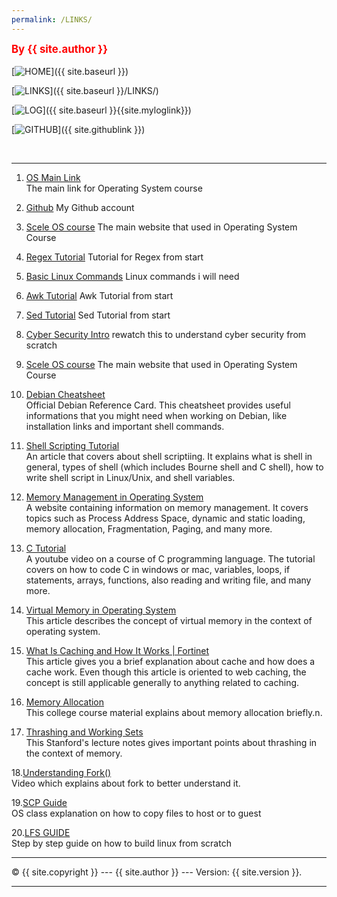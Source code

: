 ```yaml
---
permalink: /LINKS/
---
```

<span style="color:red; font-weight:bold; font-size:larger;">By {{ site.author }}</span>
<br><br>
[![HOME](https://img.shields.io/badge/-HOME-C6DBDA?style=for-the-badge&logoColor=green)]({{ site.baseurl }})  

[![LINKS](https://img.shields.io/badge/-LINKS-55CBCD?style=for-the-badge&logoColor=white)]({{ site.baseurl }}/LINKS/)

[![LOG](https://img.shields.io/badge/-LOG-5778A9?style=for-the-badge&logoColor=white)]({{ site.baseurl }}{{site.myloglink}})

[![GITHUB](https://img.shields.io/badge/GitHub-100000?style=for-the-badge&logo=github&logoColor=white)]({{ site.githublink }})

<br>
<hr>

1. [OS Main Link](https://os.vlsm.org/)<br>
The main link for Operating System course

2. [Github](https://github.com/)
My Github account

3. [Scele OS course](https://scele.cs.ui.ac.id/course/view.php?id=3398)
The main website that used in Operating System Course

4. [Regex Tutorial](https://youtu.be/bgBWp9EIlMM)
Tutorial for Regex from start

5. [Basic Linux Commands](https://linuxopsys.com/topics/basic-linux-commands)
Linux commands i will need

6. [Awk Tutorial](https://www.tutorialspoint.com/awk/index.htm)
Awk Tutorial from start

7. [Sed Tutorial](https://vds-admin.ru/sed-and-awk-101-hacks)
Sed Tutorial from start

8. [Cyber Security Intro](https://youtu.be/rcDO8km6R6c)
rewatch this to understand cyber security from scratch

9. [Scele OS course](https://scele.cs.ui.ac.id/course/view.php?id=3398)
The main website that used in Operating System Course

10. [Debian Cheatsheet](https://www.debian.org/doc/manuals/refcard/refcard.en.pdf)<br>
Official Debian Reference Card. 
This cheatsheet provides useful informations that you might need when working on Debian, 
like installation links and important shell commands.

11. [Shell Scripting Tutorial](https://www.guru99.com/introduction-to-shell-scripting.html)<br>
An article that covers about shell scriptiing. It explains what is shell in general, types of shell (which includes Bourne shell and C shell), how to write shell script in Linux/Unix, and shell variables.

12. [Memory Management in Operating System](https://www.tutorialspoint.com/operating_system/os_memory_management.htm)<br>
A website containing information on memory management. It covers topics such as Process Address Space, dynamic and static loading, memory allocation, Fragmentation, Paging, and many more. 

13. [C Tutorial](https://www.youtube.com/watch?v=KJgsSFOSQv0)<br>
A youtube video on a course of C programming language. The tutorial covers on how to code C in windows or mac, variables, loops, if statements, arrays, functions, also reading and writing file, and many more.

14. [Virtual Memory in Operating System](https://www.geeksforgeeks.org/virtual-memory-in-operating-system/)<br>
This article describes the concept of virtual memory in the context of operating system.

15. [What Is Caching and How It Works | Fortinet](https://www.fortinet.com/resources/cyberglossary/what-is-caching)<br>
This article gives you a brief explanation about cache and how does a cache work.
Even though this article is oriented to web caching, the concept is still applicable generally to anything related to caching.

16. [Memory Allocation](https://www.cs.uah.edu/~rcoleman/Common/C_Reference/MemoryAlloc.html)<br>
This college course material explains about memory allocation briefly.n.

17. [Thrashing and Working Sets](https://web.stanford.edu/~ouster/cgi-bin/cs140-winter12/lecture.php?topic=thrashing)<br>
This Stanford's lecture notes gives important points about thrashing in the context of memory.

18.[Understanding Fork()](https://www.youtube.com/watch?v=cex9XrZCU14&ab_channel=CodeVault)<br>
Video which explains about fork to better understand it.

19.[SCP Guide](https://osp4diss.vlsm.org/osp-002-scp.html)<br>
OS class explanation on how to copy files to host or to guest

20.[LFS GUIDE](https://www.youtube.com/playlist?list=PLyc5xVO2uDsDlbR_LTP37nG6g4vbSSxSZ)<br>
Step by step guide on how to build linux from scratch
<br>
<hr>
&copy; {{ site.copyright }} --- {{ site.author }} --- Version: {{ site.version }}.
<hr>
<br>
